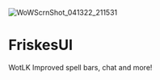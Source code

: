 ![WoWScrnShot_041322_211531](https://user-images.githubusercontent.com/78731609/163246294-3e337c61-6f6d-43c8-8b03-d7e45d27985a.jpg)
# FriskesUI
WotLK Improved spell bars, chat and more!
